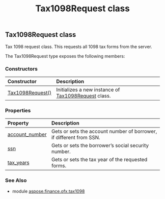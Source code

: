 ﻿---
title: Tax1098Request class
second_title: Aspose.Finance for Python via .NET API References
description: 
type: docs
weight: 70
url: /python-net/aspose.finance.ofx.tax1098/tax1098request/
is_root: false
---

## Tax1098Request class

Tax 1098 request class. This requests all 1098 tax forms from the server.



The Tax1098Request type exposes the following members:

### Constructors
| Constructor | Description |
| :- | :- |
| [Tax1098Request()](/finance/python-net/aspose.finance.ofx.tax1098/tax1098request/__init__/#) | Initializes a new instance of [Tax1098Request](/finance/python-net/aspose.finance.ofx.tax1098/tax1098request) class. |


### Properties
| Property | Description |
| :- | :- |
| [account_number](/finance/python-net/aspose.finance.ofx.tax1098/tax1098request/account_number) | Gets or sets the account number of borrower, if different from SSN. |
| [ssn](/finance/python-net/aspose.finance.ofx.tax1098/tax1098request/ssn) | Gets or sets the borrower’s social security number. |
| [tax_years](/finance/python-net/aspose.finance.ofx.tax1098/tax1098request/tax_years) | Gets or sets the tax year of the requested forms. |


### See Also

* module [aspose.finance.ofx.tax1098](../)
